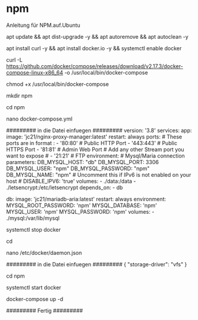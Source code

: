 # npm
Anleitung für NPM.auf.Ubuntu


apt update && apt dist-upgrade -y && apt autoremove && apt autoclean -y

apt install curl -y && apt install docker.io -y && systemctl enable docker

curl -L https://github.com/docker/compose/releases/download/v2.17.3/docker-compose-linux-x86_64 -o /usr/local/bin/docker-compose

chmod +x /usr/local/bin/docker-compose

mkdir npm

cd npm

nano docker-compose.yml


######### in die Datei einfuegen #########
version: '3.8'
services:
  app:
    image: 'jc21/nginx-proxy-manager:latest'
    restart: always
    ports:
      # These ports are in format <host-port>:<container-port>
      - '80:80' # Public HTTP Port
      - '443:443' # Public HTTPS Port
      - '81:81' # Admin Web Port
      # Add any other Stream port you want to expose
      # - '21:21' # FTP
    environment:
      # Mysql/Maria connection parameters:
      DB_MYSQL_HOST: "db"
      DB_MYSQL_PORT: 3306
      DB_MYSQL_USER: "npm"
      DB_MYSQL_PASSWORD: "npm"
      DB_MYSQL_NAME: "npm"
      # Uncomment this if IPv6 is not enabled on your host
      # DISABLE_IPV6: 'true'
    volumes:
      - ./data:/data
      - ./letsencrypt:/etc/letsencrypt
    depends_on:
      - db

  db:
    image: 'jc21/mariadb-aria:latest'
    restart: always
    environment:
      MYSQL_ROOT_PASSWORD: 'npm'
      MYSQL_DATABASE: 'npm'
      MYSQL_USER: 'npm'
      MYSQL_PASSWORD: 'npm'
    volumes:
      - ./mysql:/var/lib/mysql

systemctl stop docker

cd

nano /etc/docker/daemon.json

######### in die Datei einfuegen #########
{
  "storage-driver": "vfs"
}

cd npm

systemctl start docker

docker-compose up -d


######### Fertig #########
